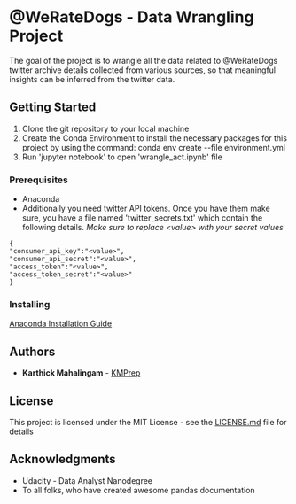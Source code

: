# @WeRateDogs - Data Wrangling Project

The goal of the project is to wrangle all the data related to @WeRateDogs twitter archive details collected from various sources, so that meaningful insights can be inferred from the twitter data.



## Getting Started

1. Clone the git repository to your local machine
2. Create the Conda Environment to install the necessary packages for this project by using the command: conda env create --file environment.yml
3. Run 'jupyter notebook' to open 'wrangle_act.ipynb' file


### Prerequisites

- Anaconda
- Additionally you need twitter API tokens. Once you have them make sure, you have a file named 'twitter_secrets.txt' which contain the following details. *Make sure to replace &lt;value&gt; with your secret values*

```
{
"consumer_api_key":"<value>",
"consumer_api_secret":"<value>",
"access_token":"<value>",
"access_token_secret":"<value>"
}
```

### Installing

[Anaconda Installation Guide](https://conda.io/docs/user-guide/install/index.html)

## Authors

* **Karthick Mahalingam** - [KMPrep](https://github.com/KMPrep)

## License

This project is licensed under the MIT License - see the [LICENSE.md](LICENSE.md) file for details

## Acknowledgments

* Udacity - Data Analyst Nanodegree
* To all folks, who have created awesome pandas documentation
